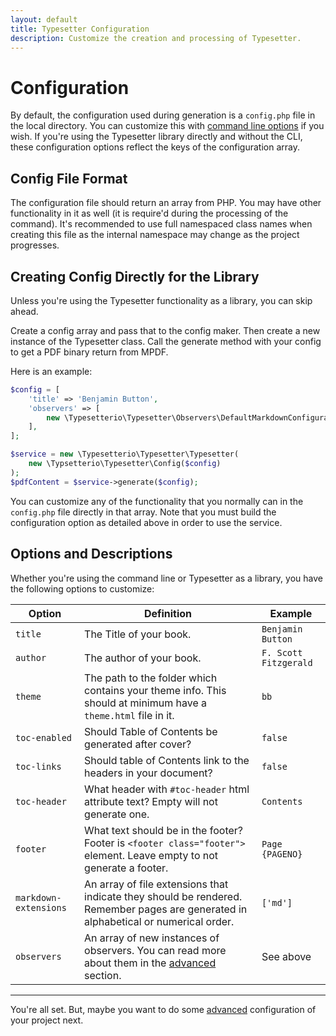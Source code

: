 ```yaml
---
layout: default
title: Typesetter Configuration
description: Customize the creation and processing of Typesetter.
---
```

# Configuration

By default, the configuration used during generation is a `config.php` file in the local directory.  You can customize this with [command line options](generate-command-line-options) if you wish.  If you're using the Typesetter library directly and without the CLI, these configuration options reflect the keys of the configuration array.

## Config File Format

The configuration file should return an array from PHP.  You may have other functionality in it as well (it is require'd during the processing of the command).  It's recommended to use full namespaced class names when creating this file as the internal namespace may change as the project progresses.

## Creating Config Directly for the Library

Unless you're using the Typesetter functionality as a library, you can skip ahead.

Create a config array and pass that to the config maker. Then create a new instance of the Typesetter class. Call the generate method with your config to get a PDF binary return from MPDF.

Here is an example:

```php
$config = [
    'title' => 'Benjamin Button',
    'observers' => [
        new \Typesetterio\Typesetter\Observers\DefaultMarkdownConfiguration(),
    ],
];

$service = new \Typesetterio\Typesetter\Typesetter(
    new \Typsetterio\Typesetter\Config($config)
);
$pdfContent = $service->generate($config);
```

You can customize any of the functionality that you normally can in the `config.php` file directly in that array. Note that you must build the configuration option as detailed above in order to use the service.

## Options and Descriptions

Whether you're using the command line or Typesetter as a library, you have the following options to customize:

| Option  | Definition | Example |
|---------| ---------- | ------- |
| `title`  | The Title of your book. | `Benjamin Button` |
| `author` | The author of your book. | `F. Scott Fitzgerald` |
| `theme` | The path to the folder which contains your theme info. This should at minimum have a `theme.html` file in it. | `bb` |
| `toc-enabled` | Should Table of Contents be generated after cover? | `false` |
| `toc-links` | Should table of Contents link to the headers in your document? | `false` |
| `toc-header` | What header with `#toc-header` html attribute text? Empty will not generate one. | `Contents` |
| `footer` | What text should be in the footer? Footer is `<footer class="footer">` element. Leave empty to not generate a footer. | `Page {PAGENO}` |
| `markdown-extensions` | An array of file extensions that indicate they should be rendered. Remember pages are generated in alphabetical or numerical order. | `['md']` |
| `observers` | An array of new instances of observers. You can read more about them in the [advanced](advanced) section. | See above |

---

You're all set.  But, maybe you want to do some [advanced](advanced) configuration of your project next.